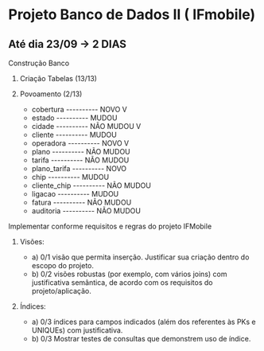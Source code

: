 # Projeto Banco de Dados II ( IFmobile)

<h2> Até dia 23/09  -> <bold>2 DIAS</bold></h2>

Construção Banco

1) Criação Tabelas (13/13)
    
2) Povoamento (2/13)
    - cobertura   ---------- NOVO V
    - estado  ---------- MUDOU
    - cidade   ---------- NÃO MUDOU V
    - cliente ---------- MUDOU
    - operadora   ---------- NOVO V
    - plano   ---------- NÃO MUDOU
    - tarifa   ---------- NÃO MUDOU
    - plano_tarifa   ---------- NOVO
    - chip  ---------- MUDOU
    - cliente_chip   ---------- NÃO MUDOU
    - ligacao  ----------  MUDOU
    - fatura   ---------- NÃO MUDOU
    - auditoria  ---------- NÃO MUDOU


Implementar conforme requisitos e regras do projeto IFMobile

1)	Visões:<br>
    - a) 0/1 visão que permita inserção. Justificar sua criação dentro do escopo do projeto. <br>
    - b) 0/2 visões robustas (por exemplo, com vários joins) com justificativa semântica, de acordo com os requisitos do projeto/aplicação.

2)	Índices:<br>
    - a) 0/3 índices para campos indicados (além dos referentes às PKs e UNIQUEs) com justificativa. <br>
    - b) 0/3 Mostrar testes de consultas que demonstrem uso de índice.  



